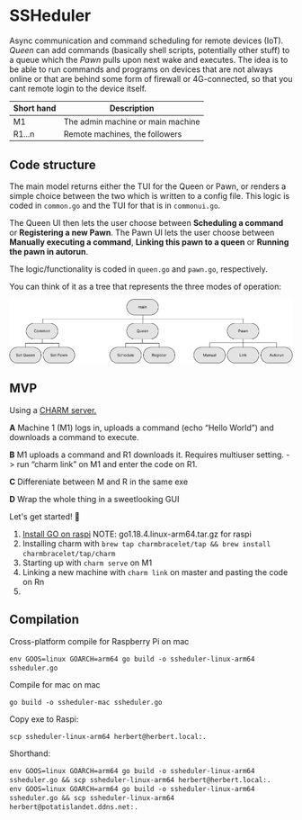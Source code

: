 # SSHeduler

Async communication and command scheduling for remote devices (IoT).
*Queen* can add commands (basically shell scripts, potentially other stuff) to a queue which the *Pawn* pulls upon next wake and executes.
The idea is to be able to run commands and programs on devices that are not always online or that are behind some form of firewall or 4G-connected, so that you cant remote login to the device itself.

| Short hand | Description                       |
| ---------- | --------------------------------- |
| M1         | The admin machine or main machine |
| R1...n     | Remote machines, the followers    |

## Code structure

The main model returns either the TUI for the Queen or Pawn, or renders a simple choice between the two which is written to a config file. This logic is coded in `common.go` and the TUI for that is in `commonui.go`.

The Queen UI then lets the user choose between **Scheduling a command** or **Registering a new Pawn**.
The Pawn UI lets the user choose between **Manually executing a command**, **Linking this pawn to a queen** or **Running the pawn in autorun**.

The logic/functionality is coded in `queen.go` and `pawn.go`, respectively.

You can think of it as a tree that represents the three modes of operation:

![docs/architecture.png](docs/architecture.png)







## MVP

Using a [CHARM server.](https://github.com/charmbracelet/charm)

**A** Machine 1 (M1) logs in, uploads a command (echo “Hello World”) and downloads a command to execute. 

**B** M1 uploads a command and R1 downloads it. Requires multiuser setting. -> run “charm link” on M1 and enter the code on R1. 

**C** Differeniate between M and R in the same exe

**D** Wrap the whole thing in a sweetlooking GUI

Let's get started! 🚀

1. [Install GO on raspi](https://www.e-tinkers.com/2019/06/better-way-to-install-golang-go-on-raspberry-pi/) NOTE: go1.18.4.linux-arm64.tar.gz for raspi
2. Installing charm with ```brew tap charmbracelet/tap && brew install charmbracelet/tap/charm```
3. Starting up with ```charm serve``` on M1
4. Linking a new machine with ```charm link``` on master and pasting the code on Rn
5. 




## Compilation

Cross-platform compile for Raspberry Pi on mac
```
env GOOS=linux GOARCH=arm64 go build -o ssheduler-linux-arm64 ssheduler.go
```

Compile for mac on mac

```
go build -o ssheduler-mac ssheduler.go
```

Copy exe to Raspi:
```
scp ssheduler-linux-arm64 herbert@herbert.local:.
```

Shorthand:
```
env GOOS=linux GOARCH=arm64 go build -o ssheduler-linux-arm64 ssheduler.go && scp ssheduler-linux-arm64 herbert@herbert.local:.
env GOOS=linux GOARCH=arm64 go build -o ssheduler-linux-arm64 ssheduler.go && scp ssheduler-linux-arm64 herbert@potatislandet.ddns.net:.
```

